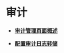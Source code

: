 # 审计<a name="admin_guide_000084"></a>

-   **[审计管理页面概述](审计管理页面概述.md)**  

-   **[配置审计日志转储](配置审计日志转储.md)**  


